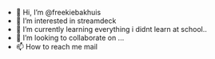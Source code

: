 - 👋 Hi, I’m @freekiebakhuis
- 👀 I’m interested in streamdeck
- 🌱 I’m currently learning everything i didnt learn at school..
- 💞️ I’m looking to collaborate on ...
- 📫 How to reach me mail

<!---
freekiebakhuis/freekiebakhuis is a ✨ special ✨ repository because its `README.md` (this file) appears on your GitHub profile.
You can click the Preview link to take a look at your changes.
--->

